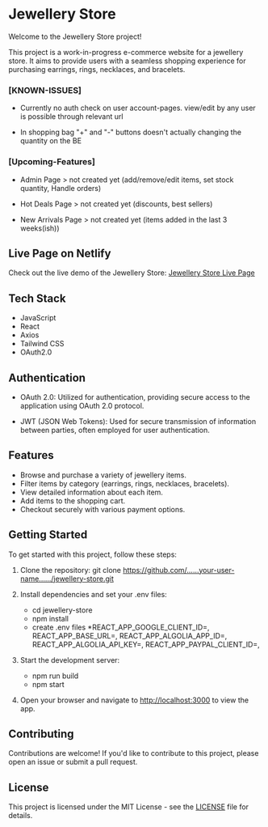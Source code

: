 # Jewellery Store

Welcome to the Jewellery Store project!

This project is a work-in-progress e-commerce website for a jewellery store. It aims to provide users with a seamless shopping experience for purchasing earrings, rings, necklaces, and bracelets.

### [KNOWN-ISSUES]

- Currently no auth check on user account-pages. view/edit by any user is possible through relevant url

- In shopping bag "+" and "-" buttons doesn't actually changing the quantity on the BE

### [Upcoming-Features]

- Admin Page > not created yet (add/remove/edit items, set stock quantity, Handle orders)

- Hot Deals Page > not created yet (discounts, best sellers)

- New Arrivals Page > not created yet (items added in the last 3 weeks(ish))

## Live Page on Netlify

Check out the live demo of the Jewellery Store: [Jewellery Store Live Page](https://jewellery-store-semih.netlify.app/)

## Tech Stack

- JavaScript
- React
- Axios
- Tailwind CSS
- OAuth2.0

## Authentication

- OAuth 2.0: Utilized for authentication, providing secure access to the application using OAuth 2.0 protocol.

- JWT (JSON Web Tokens): Used for secure transmission of information between parties, often employed for user authentication.

## Features

- Browse and purchase a variety of jewellery items.
- Filter items by category (earrings, rings, necklaces, bracelets).
- View detailed information about each item.
- Add items to the shopping cart.
- Checkout securely with various payment options.

## Getting Started

To get started with this project, follow these steps:

1. Clone the repository:
   git clone https://github.com/......your-user-name....../jewellery-store.git

2. Install dependencies and set your .env files:

   - cd jewellery-store
   - npm install
   - create .env files
     \*REACT_APP_GOOGLE_CLIENT_ID=,
     REACT_APP_BASE_URL=,
     REACT_APP_ALGOLIA_APP_ID=,
     REACT_APP_ALGOLIA_API_KEY=,
     REACT_APP_PAYPAL_CLIENT_ID=,

3. Start the development server:

   - npm run build
   - npm start

4. Open your browser and navigate to [http://localhost:3000](http://localhost:3000) to view the app.

## Contributing

Contributions are welcome! If you'd like to contribute to this project, please open an issue or submit a pull request.

## License

This project is licensed under the MIT License - see the [LICENSE](LICENSE) file for details.

